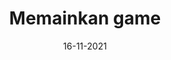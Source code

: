 ---
title: 'Memainkan game'
date: '16-11-2021'
url: 'https://res.cloudinary.com/dsclsqamv/image/upload/v1638890093/instalation_4_e02fa1.jpg'
content: 'Setelah proses extract selesai, akan muncul beberapa file seperti diatas. Klik file sesuai tanda panah untuk memainkan game ini.'
---